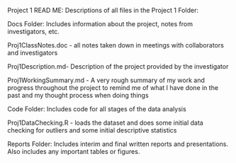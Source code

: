 Project 1 READ ME:
Descriptions of all files in the Project 1 Folder:

Docs Folder: Includes information about the project, notes from investigators, etc.

Proj1ClassNotes.doc - all notes taken down in meetings with collaborators and investigators

Proj1Description.md- Description of the project provided by the investigator

Proj1WorkingSummary.md - A very rough summary of my work and progress throughout the project to remind me of what I have done in the past and my thought process when doing things

Code Folder: Includes code for all stages of the data analysis

Proj1DataChecking.R - loads the dataset and does some initial data checking for outliers and some initial descriptive statistics

Reports Folder: Includes interim and final written reports and presentations. Also includes any important tables or figures. 